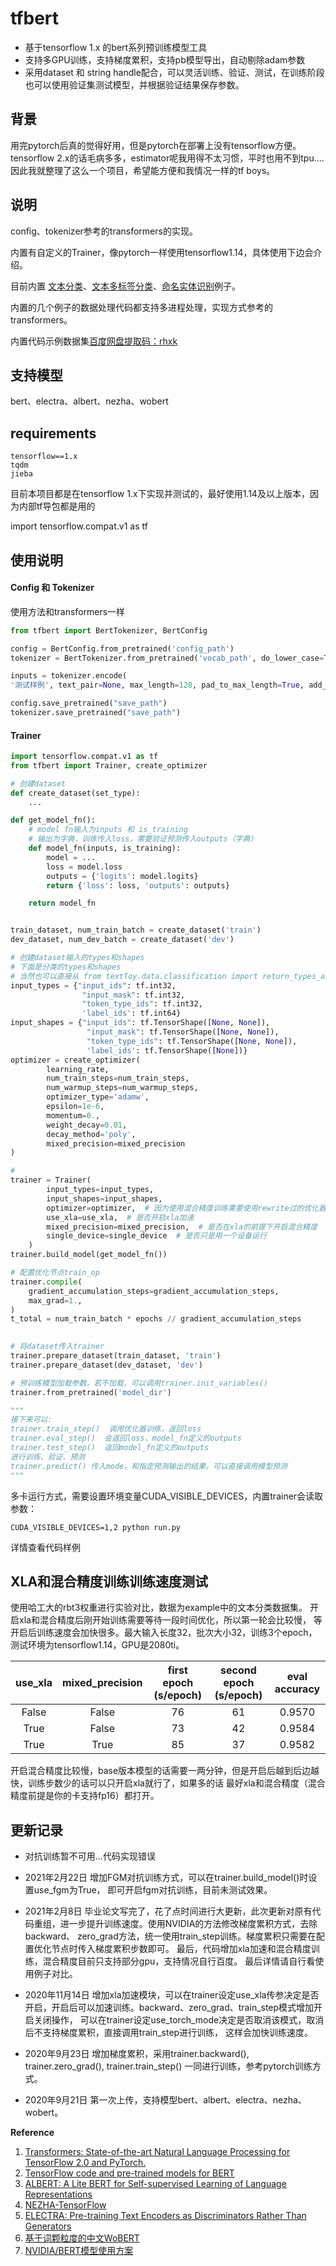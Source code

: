 # tfbert
- 基于tensorflow 1.x 的bert系列预训练模型工具
- 支持多GPU训练，支持梯度累积，支持pb模型导出，自动剔除adam参数
- 采用dataset 和 string handle配合，可以灵活训练、验证、测试，在训练阶段也可以使用验证集测试模型，并根据验证结果保存参数。

## 背景

用完pytorch后真的觉得好用，但是pytorch在部署上没有tensorflow方便。
tensorflow 2.x的话毛病多多，estimator呢我用得不太习惯，平时也用不到tpu....
因此我就整理了这么一个项目，希望能方便和我情况一样的tf boys。
## 说明


config、tokenizer参考的transformers的实现。

内置有自定义的Trainer，像pytorch一样使用tensorflow1.14，具体使用下边会介绍。

目前内置 [文本分类](run_classifier.py)、[文本多标签分类](run_element_extract.py)、[命名实体识别](run_ner.py)例子。

内置的几个例子的数据处理代码都支持多进程处理，实现方式参考的transformers。

内置代码示例数据集[百度网盘提取码：rhxk](https://pan.baidu.com/s/1lYy7BJdadT0LJfMSsKz6AA)
## 支持模型

bert、electra、albert、nezha、wobert

## requirements
```
tensorflow==1.x
tqdm
jieba
```
目前本项目都是在tensorflow 1.x下实现并测试的，最好使用1.14及以上版本，因为内部tf导包都是用的

import tensorflow.compat.v1 as tf

## **使用说明**
#### **Config 和 Tokenizer**
使用方法和transformers一样
```python
from tfbert import BertTokenizer, BertConfig

config = BertConfig.from_pretrained('config_path')
tokenizer = BertTokenizer.from_pretrained('vocab_path', do_lower_case=True)

inputs = tokenizer.encode(
'测试样例', text_pair=None, max_length=128, pad_to_max_length=True, add_special_tokens=True)

config.save_pretrained("save_path")
tokenizer.save_pretrained("save_path")
```
#### **Trainer**
```python
import tensorflow.compat.v1 as tf
from tfbert import Trainer, create_optimizer

# 创建dataset
def create_dataset(set_type):
    ...

def get_model_fn():
    # model fn输入为inputs 和 is_training
    # 输出为字典，训练传入loss，需要验证预测传入outputs（字典） 
    def model_fn(inputs, is_training):
        model = ...
        loss = model.loss
        outputs = {'logits': model.logits}
        return {'loss': loss, 'outputs': outputs}

    return model_fn


train_dataset, num_train_batch = create_dataset('train')
dev_dataset, num_dev_batch = create_dataset('dev')

# 创建dataset输入的types和shapes
# 下面是分类的types和shapes
# 当然也可以直接从 from textToy.data.classification import return_types_and_shapes
input_types = {"input_ids": tf.int32,
                "input_mask": tf.int32,
                "token_type_ids": tf.int32,
                'label_ids': tf.int64}
input_shapes = {"input_ids": tf.TensorShape([None, None]),
                 "input_mask": tf.TensorShape([None, None]),
                 "token_type_ids": tf.TensorShape([None, None]),
                 'label_ids': tf.TensorShape([None])}
optimizer = create_optimizer(
        learning_rate,
        num_train_steps=num_train_steps,
        num_warmup_steps=num_warmup_steps,
        optimizer_type='adamw',
        epsilon=1e-6,
        momentum=0.,
        weight_decay=0.01,
        decay_method='poly',
        mixed_precision=mixed_precision
)

# 
trainer = Trainer(
        input_types=input_types,
        input_shapes=input_shapes,
        optimizer=optimizer,  # 因为使用混合精度训练需要使用rewrite过的优化器计算梯度，所以需要先传入，如果不使用就可以在compile传入
        use_xla=use_xla,  # 是否开启xla加速
        mixed_precision=mixed_precision,  # 是否在xla的前提下开启混合精度
        single_device=single_device  # 是否只是用一个设备运行
    )
trainer.build_model(get_model_fn())

# 配置优化节点train_op
trainer.compile(
    gradient_accumulation_steps=gradient_accumulation_steps,
    max_grad=1.,
)
t_total = num_train_batch * epochs // gradient_accumulation_steps

  
# 将dataset传入trainer
trainer.prepare_dataset(train_dataset, 'train')
trainer.prepare_dataset(dev_dataset, 'dev')

# 预训练模型加载参数，若不加载，可以调用trainer.init_variables()
trainer.from_pretrained('model_dir')

"""
接下来可以:
trainer.train_step()  调用优化器训练，返回loss
trainer.eval_step()  会返回loss、model_fn定义的outputs
trainer.test_step()  返回model_fn定义的outputs
进行训练、验证、预测
trainer.predict() 传入mode，和指定预测输出的结果，可以直接调用模型预测
"""
```
多卡运行方式，需要设置环境变量CUDA_VISIBLE_DEVICES，内置trainer会读取参数：
```
CUDA_VISIBLE_DEVICES=1,2 python run.py
```
详情查看代码样例

## **XLA和混合精度训练训练速度测试**

使用哈工大的rbt3权重进行实验对比，数据为example中的文本分类数据集。
开启xla和混合精度后刚开始训练需要等待一段时间优化，所以第一轮会比较慢，
等开启后训练速度会加快很多。最大输入长度32，批次大小32，训练3个epoch，
测试环境为tensorflow1.14，GPU是2080ti。

| use_xla | mixed_precision | first epoch (s/epoch) | second epoch (s/epoch) | eval accuracy |
| :------: | :------: | :------: | :------: | :------: |
| False | False | 76 | 61 | 0.9570 |
| True | False | 73 | 42 | 0.9584 |
| True | True | 85 | 37 | 0.9582 |

开启混合精度比较慢，base版本模型的话需要一两分钟，但是开启后越到后边越快，训练步数少的话可以只开启xla就行了，如果多的话
最好xla和混合精度（混合精度前提是你的卡支持fp16）都打开。
## **更新记录**

- 对抗训练暂不可用...代码实现错误
- 2021年2月22日 增加FGM对抗训练方式，可以在trainer.build_model()时设置use_fgm为True，
  即可开启fgm对抗训练，目前未测试效果。

- 2021年2月8日  毕业论文写完了，花了点时间进行大更新，此次更新对原有代码重组，进一步提升训练速度。使用NVIDIA的方法修改梯度累积方式，去除backward、
  zero_grad方法，统一使用train_step训练。梯度累积只需要在配置优化节点时传入梯度累积步数即可。
  最后，代码增加xla加速和混合精度训练，混合精度目前只支持部分gpu，支持情况自行百度。
  最后详情请自行看使用例子对比。

- 2020年11月14日 增加xla加速模块，可以在trainer设定use_xla传参决定是否开启，开启后可以加速训练。backward、zero_grad、train_step模式增加开启关闭操作，
可以在trainer设定use_torch_mode决定是否取消该模式，取消后不支持梯度累积，直接调用train_step进行训练，
这样会加快训练速度。

- 2020年9月23日 增加梯度累积，采用trainer.backward(), trainer.zero_grad(), trainer.train_step() 一同进行训练，参考pytorch训练方式。
- 2020年9月21日 第一次上传，支持模型bert、albert、electra、nezha、wobert。

**Reference**  
1. [Transformers: State-of-the-art Natural Language Processing for TensorFlow 2.0 and PyTorch. ](https://github.com/huggingface/transformers)
2. [TensorFlow code and pre-trained models for BERT](https://github.com/google-research/bert)
3. [ALBERT: A Lite BERT for Self-supervised Learning of Language Representations](https://github.com/google-research/albert)
4. [NEZHA-TensorFlow](https://github.com/huawei-noah/Pretrained-Language-Model/tree/master/NEZHA-TensorFlow)
5. [ELECTRA: Pre-training Text Encoders as Discriminators Rather Than Generators](https://github.com/google-research/electra)
6. [基于词颗粒度的中文WoBERT](https://github.com/ZhuiyiTechnology/WoBERT)
7. [NVIDIA/BERT模型使用方案](https://github.com/NVIDIA/DeepLearningExamples/tree/master/TensorFlow/LanguageModeling/BERT)